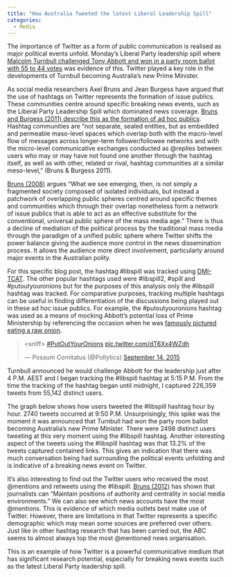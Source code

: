 ```yaml
---
title: "How Australia Tweeted the latest Liberal Leadership Spill"
categories:
  - Media
---
```

The importance of Twitter as a form of public communication is realised as major political events unfold. Monday&#8217;s Liberal Party leadership spill where [Malcolm Turnbull challenged Tony Abbott and won in a party room ballot with 55 to 44 votes](http://www.abc.net.au/news/2015-09-14/malcolm-turnbull-wins-liberal-leadership-ballot-over-tony-abbott/6775464) was evidence of this. Twitter played a key role in the developments of Turnbull becoming Australia&#8217;s new Prime Minister.

As social media researchers Axel Bruns and Jean Burgess have argued that the use of hashtags on Twitter represents the formation of issue publics. These communities centre around specific breaking news events, such as the Liberal Party Leadership Spill which dominated news coverage. [Bruns and Burgess (2011) describe this as the formation of ad hoc publics](http://snurb.info/files/2011/The%20Use%20of%20Twitter%20Hashtags%20in%20the%20Formation%20of%20Ad%20Hoc%20Publics%20(final)). Hashtag communities are “not separate, sealed entities, but as embedded and permeable maso-level spaces which overlap both with the macro-level flow of messages across longer-term follower/followee networks and with the micro-level communicative exchanges conducted as @replies between users who may or may have not found one another through the hashtag itself, as well as with other, related or rival, hashtag communities at a similar meso-level,” (Bruns & Burgess 2011).</span>

[Bruns (2008)](http://snurb.info/files/Life%20beyond%20the%20Public%20Sphere%20-%20Information%20Polity.pdf) argues “What we see emerging, then, is not simply a fragmented society composed of isolated individuals, but instead a patchwork of overlapping public spheres centred around specific themes and communities which through their overlap nonetheless form a network of issue publics that is able to act as an effective substitute for the conventional, universal public sphere of the mass media age.” There is thus a decline of mediation of the political process by the traditional mass media through the paradigm of a unified public sphere where Twitter shifts the power balance giving the audience more control in the news dissemination process. It allows the audience more direct involvement, particularly around major events in the Australian polity.

For this specific blog post, the hashtag #libspill was tracked using [DMI-TCAT](https://github.com/digitalmethodsinitiative/dmi-tcat). The other popular hashtags used were #libspill2, #spill and #putoutyouronions but for the purposes of this analysis only the #libspill hashtag was tracked. For comparative purposes, tracking multiple hashtags can be useful in finding differentiation of the discussions being played out in these ad hoc issue publics. For example, the #putoutyouronions hashtag was used as a means of mocking Abbott&#8217;s potential loss of Prime Ministership by referencing the occasion when he was [famously pictured eating a raw onion](http://www.theage.com.au/federal-politics/political-news/tony-abbott-shocks-as-he-eats-a-raw-onion-whole-20150313-143syz.html).

<div class="center">

<blockquote class="twitter-tweet"><p lang="en" dir="ltr">&lt;sniff&gt; <a href="https://twitter.com/hashtag/PutOutYourOnions?src=hash&amp;ref_src=twsrc%5Etfw">#PutOutYourOnions</a> <a href="http://t.co/dT6Xx4WZdh">pic.twitter.com/dT6Xx4WZdh</a></p>&mdash; Possum Comitatus (@Pollytics) <a href="https://twitter.com/Pollytics/status/643320518481965056?ref_src=twsrc%5Etfw">September 14, 2015</a></blockquote> <script async src="https://platform.twitter.com/widgets.js" charset="utf-8"></script>

</div>

Turnbull announced he would challenge Abbott for the leadership just after 4 P.M. AEST and I began tracking the #libspill hashtag at 5:15 P.M. From the time the tracking of the hashtag began until midnight, I captured 226,359 tweets from 55,142 distinct users.

The graph below shows how users tweeted the #libspill hashtag hour by hour. 2740 tweets occurred at 9:50 P.M. Unsurprisingly, this spike was the moment it was announced that Turnbull had won the party room ballot becoming Australia&#8217;s new Prime Minister. There were 2498 distinct users tweeting at this very moment using the #libspill hashtag. Another interesting aspect of the tweets using the #libspill hashtag was that 13.2% of the tweets captured contained links. This gives an indication that there was much conversation being had surrounding the political events unfolding and is indicative of a breaking news event on Twitter.

It&#8217;s also interesting to find out the Twitter users who received the most @mentions and retweets using the #libspill. [Bruns (2012)](http://snurb.info/files/2012/A%20Chance%20for%20Diversity.pdf) has shown that journalists can &#8220;M<span style="font-weight: 400;">aintain positions of authority and centrality in social media environments.” We can also see which news accounts have the most @mentions. This is evidence of which media outlets best make use of Twitter. However, there are limitations in that Twitter represents a specific demographic which may mean some sources are preferred over others. Just like in other hashtag research that has been carried out, the ABC seems to almost always top the most @mentioned news organisation.</span>



This is an example of how Twitter is a powerful communicative medium that has significant research potential, especially for breaking news events such as the latest Liberal Party leadership spill.
